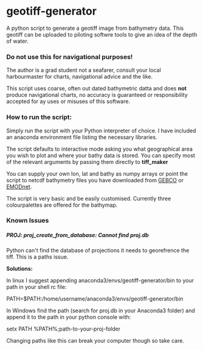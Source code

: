 # geotiff-generator

A python script to generate a geotiff image from bathymetry data. This geotiff can be uploaded to piloting softwre tools to give an idea of the depth of water.

### **Do not use this for navigational purposes!**

The author is a grad student not a seafarer, consult your local harbourmaster for charts, navigational advice and the like.

This script uses coarse, often out dated bathymetric datta and does **not** produce navigational charts, no accuracy is guaranteed or responsibility accepted for ay uses or misuses of this software.

### How to run the script:

Simply run the script with your Python interpreter of choice. I have included an anaconda environment file listing the necessary libraries.

The script defaults to interactive mode asking you what geographical area you wish to plot and where your bathy data is stored. You can specify most of the relevant arguments by passing them directly to **tiff_maker** 

You can supply your own lon, lat and bathy as numpy arrays or point the script to netcdf bathymetry files you have downloaded from [GEBCO](https://www.gebco.net/data_and_products/gridded_bathymetry_data/) or [EMODnet](https://portal.emodnet-bathymetry.eu/).

The script is very basic and be easily customised. Currently three colourpalettes are offered for the bathymap.

### Known Issues

##### PROJ: proj_create_from_database: Cannot find proj.db

Python can't find the database of projections it needs to georefrence the tiff. This is a paths issue.

**Solutions:**

In linux I suggest appending anaconda3/envs/geotiff-generator/bin to your path in your shell rc file:

PATH=$PATH:/home/username/anaconda3/envs/geotiff-generator/bin

In Windows find the path (search for proj.db in your Anaconda3 folder) and append it to the path in your python console with:

setx PATH %PATH%;path-to-your-proj-folder

Changing paths like this can break your computer though so take care. 
